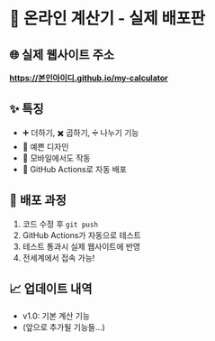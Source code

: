 # 🧮 온라인 계산기 - 실제 배포판

## 🌐 실제 웹사이트 주소
**https://본인아이디.github.io/my-calculator**

## ✨ 특징
- ➕ 더하기, ✖️ 곱하기, ➗ 나누기 기능
- 🎨 예쁜 디자인
- 📱 모바일에서도 작동
- 🚀 GitHub Actions로 자동 배포

## 🔄 배포 과정
1. 코드 수정 후 `git push`
2. GitHub Actions가 자동으로 테스트
3. 테스트 통과시 실제 웹사이트에 반영
4. 전세계에서 접속 가능!

## 📈 업데이트 내역
- v1.0: 기본 계산 기능
- (앞으로 추가될 기능들...)